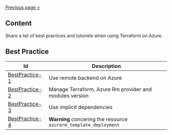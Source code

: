 [Previous page >](../)

Content
------------

Share a list of best practices and tutoriels when using Terraform on Azure.

Best Practice
------------

| Id  | Description |
| ------------- | ------------- |
| [BestPractice-1](BestPractice-1) | Use remote backend on Azure |
| [BestPractice-2](BestPractice-2)  | Manage Terraform, Azure Rm provider and modules version |
| [BestPractice-3](BestPractice-3)  | Use implicit dependencies |
| [BestPractice-4](BestPractice-4)  | **Warning** concering the resource `azurerm_template_deployment`  |
